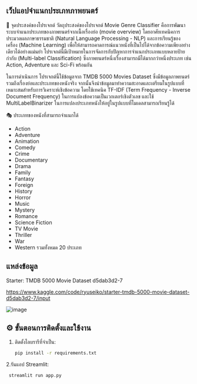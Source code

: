 ## เว็ปแอปจำแนกประเภทภาพยนตร์

 🎯 จุดประสงค์ของโปรเจกต์
วัตถุประสงค์ของโปรเจกต์ Movie Genre Classifier คือการพัฒนาระบบจำแนกประเภทของภาพยนตร์จากเนื้อเรื่องย่อ (movie overview) โดยอาศัยเทคนิคการประมวลผลภาษาธรรมชาติ (Natural Language Processing - NLP) และการเรียนรู้ของเครื่อง (Machine Learning) เพื่อให้สามารถคาดการณ์แนวหนังที่เป็นไปได้จากข้อความเพียงอย่างเดียวได้อย่างแม่นยำ โปรเจกต์นี้มีเป้าหมายในการจัดการกับปัญหาการจำแนกประเภทแบบหลายป้ายกำกับ (Multi-label Classification) ซึ่งภาพยนตร์หนึ่งเรื่องสามารถมีได้มากกว่าหนึ่งประเภท เช่น Action, Adventure และ Sci-Fi พร้อมกัน

ในการดำเนินการ โปรเจกต์นี้ใช้ข้อมูลจาก TMDB 5000 Movies Dataset ซึ่งมีข้อมูลภาพยนตร์รวมถึงเรื่องย่อและประเภทของหนังจริง จากนั้นจึงนำข้อมูลมาทำความสะอาดและเตรียมในรูปแบบที่เหมาะสมสำหรับการวิเคราะห์เชิงข้อความ โดยใช้เทคนิค TF-IDF (Term Frequency - Inverse Document Frequency) ในการแปลงข้อความเป็นเวกเตอร์เชิงตัวเลข และใช้ MultiLabelBinarizer ในการแปลงประเภทหนังให้อยู่ในรูปแบบที่โมเดลสามารถเรียนรู้ได้


🎭 ประเภทของหนังที่สามารถจำแนกได้
- Action  
- Adventure  
- Animation  
- Comedy  
- Crime  
- Documentary  
- Drama  
- Family  
- Fantasy  
- Foreign  
- History  
- Horror  
- Music  
- Mystery  
- Romance  
- Science Fiction  
- TV Movie  
- Thriller  
- War  
- Western
  รวมทั้งหมด 20 ประเภท
  
## แหล่งข้อมูล 
Starter: TMDB 5000 Movie Dataset d5dab3d2-7

https://www.kaggle.com/code/ryuseiko/starter-tmdb-5000-movie-dataset-d5dab3d2-7/input

![image](https://github.com/user-attachments/assets/8a983978-cb4e-44fb-a004-e7abdcce3db8)



## ⚙️ ขั้นตอนการติดตั้งและใช้งาน

1. ติดตั้งไลบรารีที่จำเป็น:
   ```bash
   pip install -r requirements.txt
   
2.รันแอป Streamlit:
```bash
 streamlit run app.py


